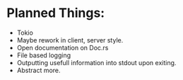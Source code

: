 # Planned Things:
- Tokio
- Maybe rework in client, server style.
- Open documentation on Doc.rs
- File based logging
- Outputting usefull information into stdout upon exiting.
- Abstract more.